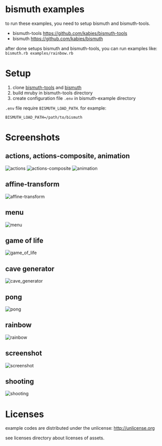 # bismuth examples

to run these examples, you need to setup bismuth and bismuth-tools.

- bismuth-tools <https://github.com/kabies/bismuth-tools>
- bismuth <https://github.com/kabies/bismuth>

after done setups bismuth and bismuth-tools, you can run examples like: `bismuth.rb examples/rainbow.rb`

# Setup

1. clone [bismuth-tools](https://github.com/kabies/bismuth-tools) and [bismuth](https://github.com/kabies/bismuth)
2. build mruby in bismuth-tools directory
3. create configuration file `.env` in bismuth-example directory

`.env` file require `BISMUTH_LOAD_PATH`. for example:

```
BISMUTH_LOAD_PATH=/path/to/bismuth
```

# Screenshots

## actions, actions-composite, animation
![actions](docs/actions.png)
![actions-composite](docs/actions-composite.png)
![animation](docs/animation.png)

## affine-transform
![affine-transform](docs/affine-transform.png)

## menu
![menu](docs/menu.png)

## game of life
![game_of_life](docs/game_of_life.png)

## cave generator
![cave_generator](docs/cave_generator.png)

## pong
![pong](docs/pong.png)

## rainbow
![rainbow](docs/rainbow.png)

## screenshot
![screenshot](docs/screenshot.png)

## shooting
![shooting](docs/shooting.png)

# Licenses

example codes are distributed under the unlicense: <http://unlicense.org>

see licenses directory about licenses of assets.
